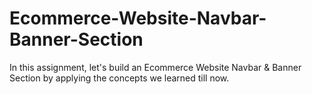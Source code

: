 # Ecommerce-Website-Navbar-Banner-Section
In this assignment, let's build an Ecommerce Website Navbar &amp; Banner Section by applying the concepts we learned till now.

